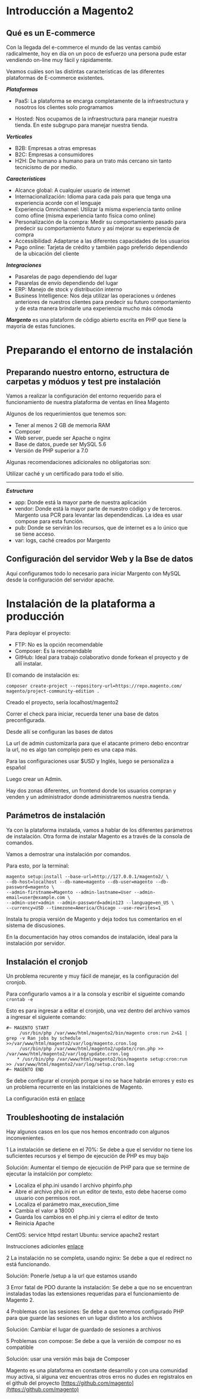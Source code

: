 # Introducción a Magento2

## Qué es un E-commerce
Con la llegada del e-commerce el mundo de las ventas cambió radicalmente, hoy en día on un poco de esfuerzo una persona pude estar vendiendo on-line muy fácil y rápidamente.

Veamos cuáles son las distintas características de las diferentes plataformas de E-commerce existentes.

***Plataformas***
- PaaS: La plataforma se encarga completamente de la infraestructura y nosotros los clientes solo programamos

- Hosted: Nos ocupamos de la infraestructura para manejar nuestra tienda. En este subgrupo para manejar nuestra tienda.

***Verticales***
- B2B: Empresas a otras empresas
- B2C: Empresas a consumidores
- H2H: De humano a humano para un trato más cercano sin tanto tecnicismo de por medio.

***Características***
- Alcance global: A cualquier usuario de internet
- Internacionalización: Idioma para cada país para que tenga una experiencia acorde con el lenguaje
- Experiencia Omnichannel: Utilizar la misma experiencia tanto online como ofline (misma experiencia tanto física como online)
- Personalización de la compra: Medir su comportamiento pasado para predecir su comportamiento futuro y así mejorar su experiencia de compra
- Accessibilidad: Adaptarse a las diferentes capacidades de los usuarios
- Pago online: Tarjeta de crédito y también pago preferido dependiendo de la ubicación del cliente

***Integraciones***
- Pasarelas de pago dependiendo del lugar
- Pasarelas de envío dependiendo del lugar
- ERP: Manejo de stock y distribución interno
- Business Intelligence: Nos deja utilizar las operaciones u órdenes anteriores de nuestros clientes para predecir su futuro comportamiento y de esta manera brindarle una experiencia mucho más cómoda

***Margento*** es una plataform de código abierto escrita en PHP que tiene la mayoría de estas funciones.

# Preparando el entorno de instalación
## Preparando nuestro entorno, estructura de carpetas y móduos y test pre instalación
Vamos a realizar la configuración del entorno requerido para el funcionamiento de nuestra plataforma de ventas en línea Magento

Algunos de los requerimientos que tenemos son:
- Tener al menos 2 GB de memoria RAM
- Composer
- Web server, puede ser Apache o nginx
- Base de datos, puede ser MySQL 5.6
- Versión de PHP superior a 7.0

Algunas recomendaciones adicionales no obligatorias son:

Utilizar caché y un certificado para todo el sitio.

---

***Estructura***
- app: Donde está la mayor parte de nuestra aplicación
- vendor: Donde está la mayor parte de nuestro código y de terceros. Margento usa PCR para levantar las dependendicas. La idea es usar compose para esta función.
- pub: Donde se servirán los recursos, que de internet es a lo único que se tiene acceso.
- var: logs, caché  creados por Margento


## Configuración del servidor Web y la Bse de datos
Aquí configuramos todo lo necesario para iniciar Margento con MySQL desde la configuración del servidor apache.

# Instalación de la plataforma a producción
Para deployar el proyecto:
- FTP: No es la opción recomendable
- Composer: Es la recomendable
- GitHub: Ideal para trabajo colaborativo donde forkean el proyecto y de allí instalar.

El comando de instalación es:
```
composer create-project --repository-url=https://repo.magento.com/ magento/project-community-edition .
```

Creado el proyecto, sería localhost/magento2

Correr el check para iniciar, recuerda tener una base de datos preconfigurada.

Desde allí se configuran las bases de datos

La url de admin customizarla para que el atacante primero debo encontrar la url, no es algo tan complejo pero es una capa más.

Para las configuraciones usar $USD y Inglés, luego se personaliza a español

Luego crear un Admin.

Hay dos zonas diferentes, un frontend donde los usuarios compran y venden y un administrador donde administraremos nuestra tienda.

## Parámetros de instalación
Ya con la plataforma instalada, vamos a hablar de los diferentes parámetros de instalación. Otra forma de instalar Magento es a través de la consola de comandos.

Vamos a demostrar una instalación por comandos.

Para esto, por la terminal:
```
magento setup:install --base-url=http://127.0.0.1/magento2/ \
--db-host=localhost --db-name=magento --db-user=magento --db-password=magento \
--admin-firstname=Magento --admin-lastname=User --admin-email=user@example.com \
--admin-user=admin --admin-password=admin123 --language=en_US \
--currency=USD --timezone=America/Chicago --use-rewrites=1
```

Instala tu propia versión de Magento y deja todos tus comentarios en el sistema de discusiones.

En la documentación hay otros comandos de instalación, ideal para la instalación por servidor.

## Instalación el cronjob
Un problema recurente y muy fácil de manejar, es la configuración del cronjob.

Para configurarlo vamos a ir a la consola y escribir el sigueinte comando
`crontab -e`

Esto es para ingresar a editar el cronjob, una vez dentro del archivo vamos a ingresar el siguiente comando:
```
#~ MAGENTO START
     /usr/bin/php /var/www/html/magento2/bin/magento cron:run 2>&1 | grep -v Ran jobs by schedule >>/var/www/html/magento2/var/log/magento.cron.log
     /usr/bin/php /var/www/html/magento2/update/cron.php >> /var/www/html/magento2/var/log/update.cron.log
    * /usr/bin/php /var/www/html/magento2/bin/magento setup:cron:run >> /var/www/html/magento2/var/log/setup.cron.log
#~ MAGENTO END
```

Se debe configurar el cronjob porque si no se hace habrán errores y esto es un problema recurrente en las instalciones de Magento.

La configuración está en [enlace](http://devdocs.magento.com/guides/v2.2/config-guide/cli/config-cli-subcommands-cron.html)

## Troubleshooting de instalación
Hay algunos casos en los que nos hemos encontrado con algunos inconvenientes.

1 La instalación se detiene en el 70%: Se debe a que el servidor no tiene los suficientes recursos y el tiempo de ejecución de PHP es muy bajo

Solución: Aumentar el tiempo de ejecución de PHP para que se termine de ejecutar la instalción por completo:
- Localiza el php.ini usando l archivo phpinfo.php
- Abre el archivo php.ini en un editor de texto, esto debe hacerse como usuario con permisos root.
- Localiza el parámetro max_execution_time
- Cambia el valor a 18000
- Guarda los cambios en el php.ini y cierra el editor de texto
- Reinicia Apache

CentOS: service httpd restart
Ubuntu: service apache2 restart

Instrucciones adicionles [enlace](http://devdocs.magento.com/guides/v2.2/install-gde/trouble/php/tshoot_70pct.html)

2 La instalación no se completa, usando nginx: Se debe a que el redirect no está  funcionando.

Solución: Ponerle /setup a la url que estamos usando

3 Error fatal de PDO durante la instalación: Se debe a que no se encuentran instaladas todas las extensiones requeridas para el funcionamiento de Magento 2.

4 Problemas con las sesiones: Se debe a que tenemos configurado PHP para que guarde las sesiones en un lugar distinto a los archivos

Solución: Cambiar el lugar de guardado de sesiones a archivos

5 Problemas con compose: Se debe a que la versión de composr no es compatible

Solución: usar una versión más baja de Composer

Magento es una plataforma en constante desarrollo y con una comunidad muy activa, si alguna vez encuentras otros erros no dudes en registralos en el github del proyecto [https://github.com/magento](https://github.com/magento)